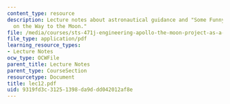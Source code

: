 ```yaml
---
content_type: resource
description: Lecture notes about astronautical guidance and "Some Funny Things Happened
  on the Way to the Moon."
file: /media/courses/sts-471j-engineering-apollo-the-moon-project-as-a-complex-system-spring-2007/9319fd3c31251398da9ddd042012af8e_lec12.pdf
file_type: application/pdf
learning_resource_types:
- Lecture Notes
ocw_type: OCWFile
parent_title: Lecture Notes
parent_type: CourseSection
resourcetype: Document
title: lec12.pdf
uid: 9319fd3c-3125-1398-da9d-dd042012af8e
---
```


